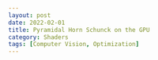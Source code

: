 ```yaml
---
layout: post
date: 2022-02-01
title: Pyramidal Horn Schunck on the GPU
category: Shaders
tags: [Computer Vision, Optimization]
---
```



